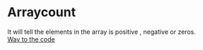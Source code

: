 # Arraycount
It will tell the elements in the array is positive , negative or zeros.<br/>
[Way to the code](https://github.com/ASTHA193/Arraycount/tree/master)
